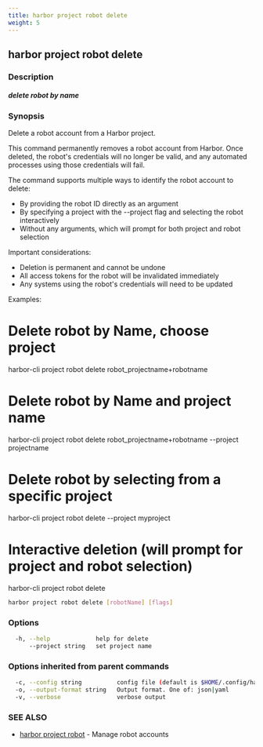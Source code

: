 ```yaml
---
title: harbor project robot delete
weight: 5
---
```

## harbor project robot delete

### Description

##### delete robot by name

### Synopsis

Delete a robot account from a Harbor project.

This command permanently removes a robot account from Harbor. Once deleted,
the robot's credentials will no longer be valid, and any automated processes
using those credentials will fail.

The command supports multiple ways to identify the robot account to delete:
- By providing the robot ID directly as an argument
- By specifying a project with the --project flag and selecting the robot interactively
- Without any arguments, which will prompt for both project and robot selection

Important considerations:
- Deletion is permanent and cannot be undone
- All access tokens for the robot will be invalidated immediately
- Any systems using the robot's credentials will need to be updated

Examples:
  # Delete robot by Name, choose project
  harbor-cli project robot delete robot_projectname+robotname

  # Delete robot by Name and project name
  harbor-cli project robot delete robot_projectname+robotname --project projectname

  # Delete robot by selecting from a specific project
  harbor-cli project robot delete --project myproject

  # Interactive deletion (will prompt for project and robot selection)
  harbor-cli project robot delete

```sh
harbor project robot delete [robotName] [flags]
```

### Options

```sh
  -h, --help             help for delete
      --project string   set project name
```

### Options inherited from parent commands

```sh
  -c, --config string          config file (default is $HOME/.config/harbor-cli/config.yaml)
  -o, --output-format string   Output format. One of: json|yaml
  -v, --verbose                verbose output
```

### SEE ALSO

* [harbor project robot](harbor-project-robot.md)	 - Manage robot accounts

